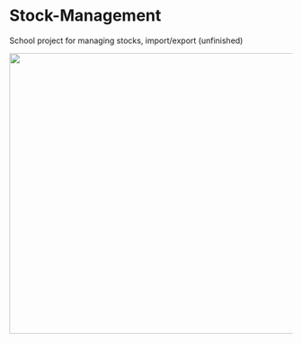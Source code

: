 # Stock-Management
School project for managing stocks, import/export (unfinished)

<img src="https://github.com/T0uchM3/Stock-Management/blob/TheHardWay/Pics/163934.png" width="800" height="500">
